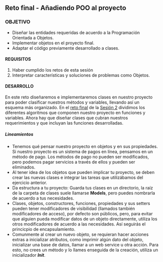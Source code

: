 ## Reto final - Añadiendo POO al proyecto

### OBJETIVO
- Diseñar las entidades requeridas de acuerdo a la Programación Orientada a Objetos.
- Implementar objetos en el proyecto final.
- Adaptar el código previamente desarrollado a clases.

#### REQUISITOS

1. Haber cumplido los retos de esta sesión
2. Interpretar características y soluciones de problemas como Objetos.

#### DESARROLLO

En este reto diseñaremos e implementaremos clases en nuestro proyecto para poder clasificar nuestros métodos y variables, llevando así un esquema más organizado. En el [reto final](../../Sesion-02/Reto-final) de la [Sesión 2](../../Sesion-02) dividimos los diferentes algoritmos que componen nuestro proyecto en funciones y variables. Ahora hay que diseñar clases que cubran nuestros requerimientos y que incluyan las funciones desarrolladas. 

##### Lineamientos

* Tenemos qué pensar nuestro proyecto en objetos y en sus propiedades. Si nuestro proyecto es un sistema de pagos en línea, pensamos en un método de pago. Los métodos de pago no pueden ser modificados, pero podemos pagar servicios a través de ellos y pueden ser eliminados.
* Al tener idea de los objetos que pueden implicar tu proyecto, se deben crear las nuevas clases e integrar las tareas que utilizábamos del ejercicio anterior.  
* Da estructura a tu proyecto: Guarda tus clases en un directorio, la raíz de la carpeta de clases suele llamarse **Models**, pero puedes nombrarla de acuerdo a tus necesidades.
* Clases, objetos, constructores, funciones, propiedades y sus setters pueden tener modificadores de visibilidad (llamados también modificadores de acceso), por defecto son públicos, pero, para evitar que alguien pueda modificar datos de un objeto directamente, utiliza los otros modificadores de acuerdo a las necesidades. Así seguirás el princicpio de encapsulamiento.
* Comunmente al crear un nuevo objeto, se requieran hacer acciones extras a inicializar atributos, como imprimir algún dato del objeto, inicializar una base de datos, llamar a un web service u otra acción. Para esto, no crees un método y lo llames enseguida de la creación, utiliza un inicializador ***Init***.



